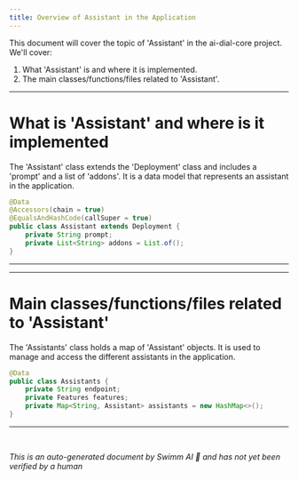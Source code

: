 ```yaml
---
title: Overview of Assistant in the Application
---
```

This document will cover the topic of 'Assistant' in the ai-dial-core project. We'll cover:

1. What 'Assistant' is and where it is implemented.
2. The main classes/functions/files related to 'Assistant'.

<SwmSnippet path="/src/main/java/com/epam/aidial/core/config/Assistant.java" line="9">

---

# What is 'Assistant' and where is it implemented

The 'Assistant' class extends the 'Deployment' class and includes a 'prompt' and a list of 'addons'. It is a data model that represents an assistant in the application.

```java
@Data
@Accessors(chain = true)
@EqualsAndHashCode(callSuper = true)
public class Assistant extends Deployment {
    private String prompt;
    private List<String> addons = List.of();
}
```

---

</SwmSnippet>

<SwmSnippet path="/src/main/java/com/epam/aidial/core/config/Assistants.java" line="8">

---

# Main classes/functions/files related to 'Assistant'

The 'Assistants' class holds a map of 'Assistant' objects. It is used to manage and access the different assistants in the application.

```java
@Data
public class Assistants {
    private String endpoint;
    private Features features;
    private Map<String, Assistant> assistants = new HashMap<>();
}
```

---

</SwmSnippet>

&nbsp;

*This is an auto-generated document by Swimm AI 🌊 and has not yet been verified by a human*


